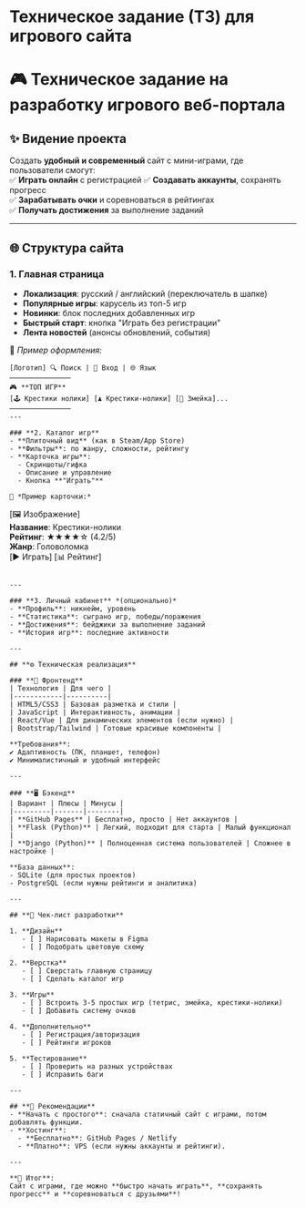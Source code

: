 # Техническое задание (ТЗ) для игрового сайта

# 🎮 **Техническое задание на разработку игрового веб-портала**  

## **✨ Видение проекта**  
Создать **удобный и современный** сайт с мини-играми, где пользователи смогут:  
✅ **Играть онлайн** с регистрацией
✅ **Создавать аккаунты**, сохранять прогресс  
✅ **Зарабатывать очки** и соревноваться в рейтингах  
✅ **Получать достижения** за выполнение заданий  

---

## **🌐 Структура сайта**  

### **1. Главная страница**  
- **Локализация**: русский / английский (переключатель в шапке)  
- **Популярные игры**: карусель из топ-5 игр  
- **Новинки**: блок последних добавленных игр  
- **Быстрый старт**: кнопка "Играть без регистрации"  
- **Лента новостей** (анонсы обновлений, события)  

📌 *Пример оформления:*  
```
[Логотип] 🔍 Поиск | 👤 Вход | 🌐 Язык
───────────────
🎮 **ТОП ИГР**  
[🕹️ Крестики нолики] [♟️ Крестики-нолики] [🐍 Змейка]...  
───────────────
---

### **2. Каталог игр**  
- **Плиточный вид** (как в Steam/App Store)  
- **Фильтры**: по жанру, сложности, рейтингу  
- **Карточка игры**:  
  - Скриншоты/гифка  
  - Описание и управление  
  - Кнопка **"Играть"**  

🎲 *Пример карточки:*  
```
[🖼️ Изображение]  
**Название**: Крестики-нолики  
**Рейтинг**: ★★★★☆ (4.2/5)  
**Жанр**: Головоломка  
[▶️ Играть] [📊 Рейтинг]  
```  

---

### **3. Личный кабинет** *(опционально)*  
- **Профиль**: никнейм, уровень  
- **Статистика**: сыграно игр, победы/поражения  
- **Достижения**: бейджики за выполнение заданий  
- **История игр**: последние активности  

---

## **⚙️ Техническая реализация**  

### **🔧 Фронтенд**  
| Технология | Для чего |  
|------------|----------|  
| HTML5/CSS3 | Базовая разметка и стили |  
| JavaScript | Интерактивность, анимации |  
| React/Vue | Для динамических элементов (если нужно) |  
| Bootstrap/Tailwind | Готовые красивые компоненты |  

**Требования**:  
✔ Адаптивность (ПК, планшет, телефон)  
✔ Минималистичный и удобный интерфейс  

---

### **🖥️ Бэкенд**  
| Вариант | Плюсы | Минусы |  
|---------|-------|--------|  
| **GitHub Pages** | Бесплатно, просто | Нет аккаунтов |  
| **Flask (Python)** | Легкий, подходит для старта | Малый функционал |  
| **Django (Python)** | Полноценная система пользователей | Сложнее в настройке |  

**База данных**:  
- SQLite (для простых проектов)  
- PostgreSQL (если нужны рейтинги и аналитика)  

---

## **📌 Чек-лист разработки**  

1. **Дизайн**  
   - [ ] Нарисовать макеты в Figma  
   - [ ] Подобрать цветовую схему  

2. **Верстка**  
   - [ ] Сверстать главную страницу  
   - [ ] Сделать каталог игр  

3. **Игры**  
   - [ ] Встроить 3-5 простых игр (тетрис, змейка, крестики-нолики)  
   - [ ] Добавить систему очков  

4. **Дополнительно**  
   - [ ] Регистрация/авторизация  
   - [ ] Рейтинги игроков  

5. **Тестирование**  
   - [ ] Проверить на разных устройствах  
   - [ ] Исправить баги  

---

## **🚀 Рекомендации**  
- **Начать с простого**: сначала статичный сайт с играми, потом добавлять функции.  
- **Хостинг**:  
  - **Бесплатно**: GitHub Pages / Netlify  
  - **Платно**: VPS (если нужны аккаунты и рейтинги).  

---

**🎯 Итог**:  
Сайт с играми, где можно **быстро начать играть**, **сохранять прогресс** и **соревноваться с друзьями**!  
